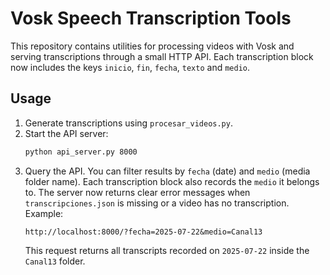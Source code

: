 # Vosk Speech Transcription Tools

This repository contains utilities for processing videos with Vosk and serving
transcriptions through a small HTTP API. Each transcription block now includes
the keys `inicio`, `fin`, `fecha`, `texto` and `medio`.

## Usage

1. Generate transcriptions using `procesar_videos.py`.
2. Start the API server:
   ```bash
   python api_server.py 8000
   ```
3. Query the API. You can filter results by `fecha` (date) and `medio` (media
   folder name). Each transcription block also records the `medio` it belongs
   to. The server now returns clear error messages when
   `transcripciones.json` is missing or a video has no transcription.
   Example:
   ```
   http://localhost:8000/?fecha=2025-07-22&medio=Canal13
   ```
   This request returns all transcripts recorded on `2025-07-22` inside the
   `Canal13` folder.

